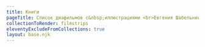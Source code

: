 ```yaml
---
title: Книги
pageTitle: Список диафильмов с&nbsp;иллюстрациями <br>Евгения Шабельника
collectionToRender: filmstrips
eleventyExcludeFromCollections: true
layout: base.njk
---
```

